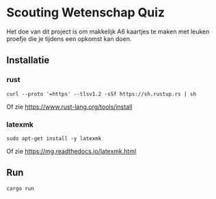 # Scouting Wetenschap Quiz

Het doe van dit project is om makkelijk A6 kaartjes
te maken met leuken proefje die je tijdens een opkomst
kan doen.

## Installatie

### rust
```shell
curl --proto '=https' --tlsv1.2 -sSf https://sh.rustup.rs | sh
```

 Of zie https://www.rust-lang.org/tools/install
 

### latexmk

```shell
sudo apt-get install -y latexmk
```

Of zie https://mg.readthedocs.io/latexmk.html

## Run
```shell
cargo run
```